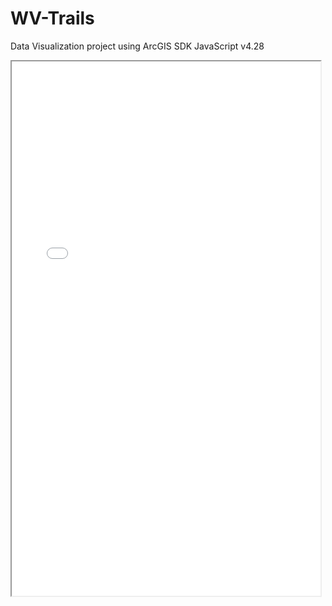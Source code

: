 # WV-Trails
Data Visualization project using ArcGIS SDK JavaScript v4.28
<iframe src= "WVtrails.html" height= "855" width= "98%"> </iframe>
